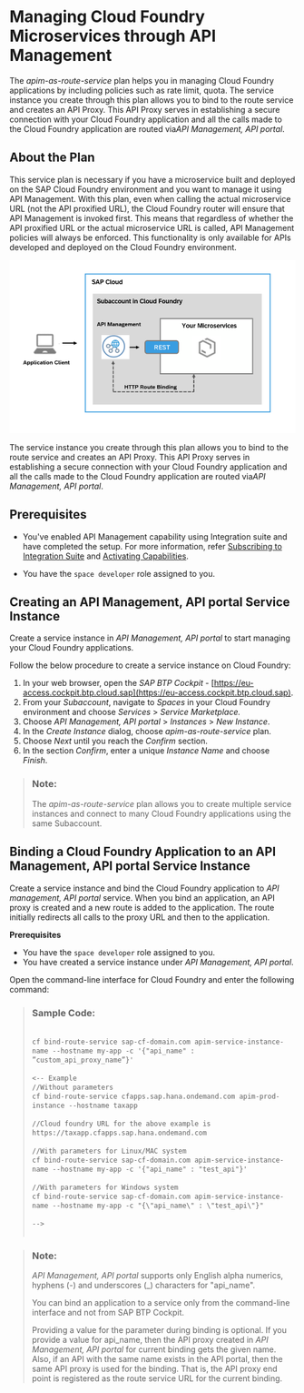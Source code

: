 <!-- loioe609a3efe6d64e1781cbf81ae5592071 -->

# Managing Cloud Foundry Microservices through API Management

The *apim-as-route-service* plan helps you in managing Cloud Foundry applications by including policies such as rate limit, quota. The service instance you create through this plan allows you to bind to the route service and creates an API Proxy. This API Proxy serves in establishing a secure connection with your Cloud Foundry application and all the calls made to the Cloud Foundry application are routed via*API Management, API portal*.



<a name="loioe609a3efe6d64e1781cbf81ae5592071__section_njp_xwj_blb"/>

## About the Plan

This service plan is necessary if you have a microservice built and deployed on the SAP Cloud Foundry environment and you want to manage it using API Management. With this plan, even when calling the actual microservice URL \(not the API proxified URL\), the Cloud Foundry router will ensure that API Management is invoked first. This means that regardless of whether the API proxified URL or the actual microservice URL is called, API Management policies will always be enforced. This functionality is only available for APIs developed and deployed on the Cloud Foundry environment.

![](images/Route_Service_Plan_e26cd92.png)

The service instance you create through this plan allows you to bind to the route service and creates an API Proxy. This API Proxy serves in establishing a secure connection with your Cloud Foundry application and all the calls made to the Cloud Foundry application are routed via*API Management, API portal*.



<a name="loioe609a3efe6d64e1781cbf81ae5592071__section_tvr_2gh_blb"/>

## Prerequisites

-   You've enabled API Management capability using Integration suite and have completed the setup. For more information, refer [Subscribing to Integration Suite](https://help.sap.com/docs/SAP_INTEGRATION_SUITE/51ab953548be4459bfe8539ecaeee98d/8a3c8b7a6b1c4f249bb81d11644ef806.html?version=CLOUD) and [Activating Capabilities](https://help.sap.com/docs/SAP_INTEGRATION_SUITE/51ab953548be4459bfe8539ecaeee98d/2ffb343c163c48a4b3a90f9f3c487328.html?version=CLOUD).

-   You have the `space developer` role assigned to you.




<a name="loioe609a3efe6d64e1781cbf81ae5592071__CreatingAPIMInstance"/>

## Creating an API Management, API portal Service Instance

Create a service instance in *API Management, API portal* to start managing your Cloud Foundry applications.

Follow the below procedure to create a service instance on Cloud Foundry:

1.  In your web browser, open the *SAP BTP Cockpit* - [https://eu-access.cockpit.btp.cloud.sap](https://eu-access.cockpit.btp.cloud.sap).
2.  From your *Subaccount*, navigate to *Spaces* in your Cloud Foundry environment and choose *Services* \> *Service Marketplace.*
3.  Choose *API Management, API portal* \> *Instances* \> *New Instance*.
4.  In the *Create Instance* dialog, choose *apim-as-route-service* plan.
5.  Choose *Next* until you reach the *Confirm* section.
6.  In the section *Confirm*, enter a unique *Instance Name* and choose *Finish*.

> ### Note:  
> The *apim-as-route-service* plan allows you to create multiple service instances and connect to many Cloud Foundry applications using the same Subaccount.



<a name="loioe609a3efe6d64e1781cbf81ae5592071__Binding"/>

## Binding a Cloud Foundry Application to an API Management, API portal Service Instance

Create a service instance and bind the Cloud Foundry application to *API management, API portal* service. When you bind an application, an API proxy is created and a new route is added to the application. The route initially redirects all calls to the proxy URL and then to the application.

**Prerequisites**

-   You have the `space developer` role assigned to you.
-   You have created a service instance under *API Management, API portal*.

Open the command-line interface for Cloud Foundry and enter the following command:

> ### Sample Code:  
> ```
> 
> cf bind-route-service sap-cf-domain.com apim-service-instance-name --hostname my-app -c '{"api_name" : ”custom_api_proxy_name”}'
> 
> <-- Example
> //Without parameters
> cf bind-route-service cfapps.sap.hana.ondemand.com apim-prod-instance --hostname taxapp
> 
> //Cloud foundry URL for the above example is https://taxapp.cfapps.sap.hana.ondemand.com
> 
> //With parameters for Linux/MAC system
> cf bind-route-service sap-cf-domain.com apim-service-instance-name --hostname my-app -c '{"api_name" : "test_api"}'
> 
> //With parameters for Windows system
> cf bind-route-service sap-cf-domain.com apim-service-instance-name --hostname my-app -c "{\"api_name\" : \"test_api\"}"
> 
> -->
>  
> ```

> ### Note:  
> *API Management, API portal* supports only English alpha numerics, hyphens \(-\) and underscores \(\_\) characters for "api\_name".
> 
> You can bind an application to a service only from the command-line interface and not from SAP BTP Cockpit.
> 
> Providing a value for the parameter during binding is optional. If you provide a value for api\_name, then the API proxy created in *API Management, API portal* for current binding gets the given name. Also, if an API with the same name exists in the API portal, then the same API proxy is used for the binding. That is, the API proxy end point is registered as the route service URL for the current binding.

